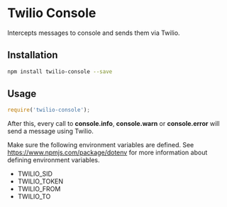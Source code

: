 # Twilio Console

Intercepts messages to console and sends them via Twilio.

## Installation

````bash
npm install twilio-console --save
````

## Usage

````javascript
require('twilio-console');
````

After this, every call to **console.info**, **console.warn** or **console.error** will send a message
using Twilio.

Make sure the following environment variables are defined.
See https://www.npmjs.com/package/dotenv for more information about defining environment variables.

- TWILIO_SID
- TWILIO_TOKEN
- TWILIO_FROM
- TWILIO_TO
